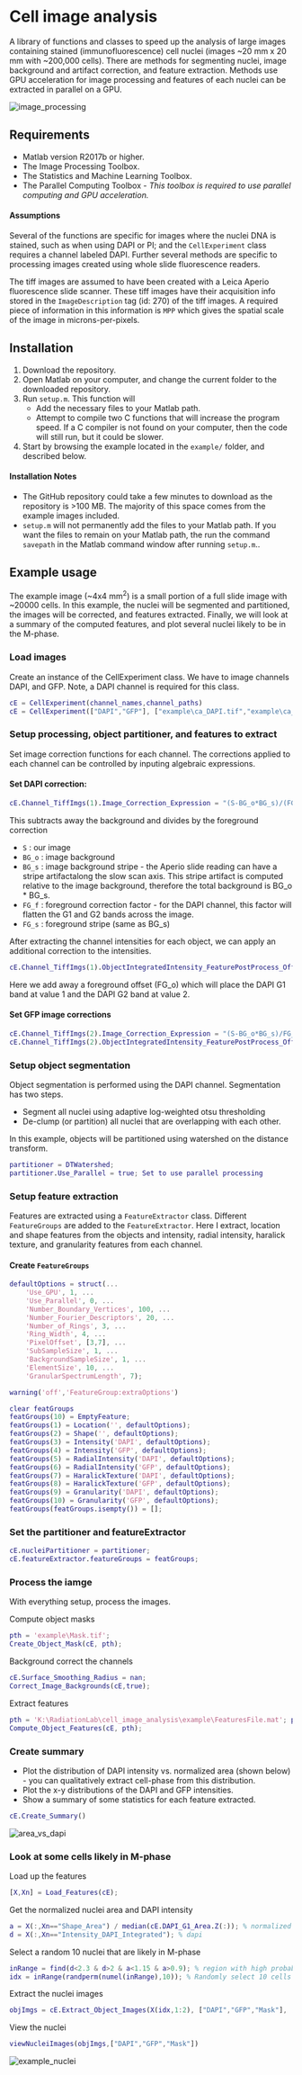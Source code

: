 # Cell image analysis
A library of functions and classes to speed up the analysis of large images containing stained (immunofluorescence) cell nuclei (images ~20 mm x 20 mm with ~200,000 cells). There are methods for segmenting nuclei, image background and artifact correction, and feature extraction. Methods use GPU acceleration for image processing and features of each nuclei can be extracted in parallel on a GPU.

![image_processing](/docs/processing_img1.png)


## Requirements
* Matlab version R2017b or higher.
* The Image Processing Toolbox.
* The Statistics and Machine Learning Toolbox.
* The Parallel Computing Toolbox - _This toolbox is required to use parallel computing and GPU acceleration._

#### Assumptions
Several of the functions are specific for images where the nuclei DNA is stained, such as when using DAPI or PI; and the `CellExperiment` class requires a channel labeled DAPI. Further several methods are specific to processing images created using whole slide fluorescence readers.

The tiff images are assumed to have been created with a Leica Aperio fluorescence slide scanner. These tiff images have their acquisition info stored in the `ImageDescription` tag (id: 270) of the tiff images. A required piece of information in this information is `MPP` which gives the spatial scale of the image in microns-per-pixels.

## Installation
1. Download the repository.
2. Open Matlab on your computer, and change the current folder to the downloaded repository.
3. Run `setup.m`. This function will
    * Add the necessary files to your Matlab path.
    * Attempt to compile two C functions that will increase the program speed. If a C compiler is not found on your computer, then the code will still run, but it could be slower.
4. Start by browsing the example located in the `example/` folder, and described below.

#### Installation Notes
* The GitHub repository could take a few minutes to download as the repository is >100 MB. The majority of this space comes from the example images included.
* `setup.m` will not permanently add the files to your Matlab path. If you want the files to remain on your Matlab path, the run the command `savepath` in the Matlab command window after running `setup.m`..


## Example usage
The example image (~4x4 mm<sup>2</sup>) is a small portion of a full slide image with ~20000 cells. In this example, the nuclei will be segmented and partitioned, the images will be corrected, and features extracted. Finally, we will look at a summary of the computed features, and plot several nuclei likely to be in the M-phase.

### Load images

Create an instance of the CellExperiment class. We have to image channels DAPI, and GFP. Note, a DAPI channel is required for this class.
```Matlab
cE = CellExperiment(channel_names,channel_paths)
cE = CellExperiment(["DAPI","GFP"], ["example\ca_DAPI.tif","example\ca_GFP.tif"]);
```
### Setup processing, object partitioner, and features to extract

Set image correction functions for each channel.
The corrections applied to each channel can be controlled by inputing
algebraic expressions.

#### Set DAPI correction:
```Matlab
cE.Channel_TiffImgs(1).Image_Correction_Expression = "(S-BG_o*BG_s)/(FG_s*FG_f)";
```
This subtracts away the background and divides by the foreground correction

* `S` : our image
* `BG_o` : image background
* `BG_s` : image background stripe - the Aperio slide reading can have a stripe artifactalong the slow scan axis. This stripe artifact is computed relative to the image background, therefore the total background is BG_o * BG_s.
* `FG_f` : foreground correction factor - for the DAPI channel, this factor will flatten the G1 and G2 bands across the image.
* `FG_s` : foreground stripe (same as BG_s)

After extracting the channel intensities for each object, we can apply an additional
correction to the intensities.
```Matlab
cE.Channel_TiffImgs(1).ObjectIntegratedIntensity_FeaturePostProcess_OffsetExpression = "FG_o";
```
Here we add away a foreground offset (FG_o) which will place the DAPI G1 band at value 1 and the DAPI G2 band at value 2.

#### Set GFP image corrections
```Matlab
cE.Channel_TiffImgs(2).Image_Correction_Expression = "(S-BG_o*BG_s)/FG_s";
cE.Channel_TiffImgs(2).ObjectIntegratedIntensity_FeaturePostProcess_OffsetExpression = "-FG_o";
```

### Setup object segmentation
Object segmentation is performed using the DAPI channel. Segmentation has two steps.
- Segment all nuclei using adaptive log-weighted otsu thresholding
- De-clump (or partition) all nuclei that are overlapping with each other.

In this example, objects will be partitioned using watershed on the distance transform.
```Matlab
partitioner = DTWatershed;
partitioner.Use_Parallel = true; Set to use parallel processing
```

### Setup feature extraction
Features are extracted using a `FeatureExtractor` class. Different `FeatureGroups` are added to the `FeatureExtractor`. Here I extract, location and shape features from the objects and intensity, radial intensity, haralick texture, and granularity features from each channel.

#### Create `FeatureGroups`
```Matlab
defaultOptions = struct(...
    'Use_GPU', 1, ...
    'Use_Parallel', 0, ...
    'Number_Boundary_Vertices', 100, ...
    'Number_Fourier_Descriptors', 20, ...
    'Number_of_Rings', 3, ...
    'Ring_Width', 4, ...
    'PixelOffset', [3,7], ...
    'SubSampleSize', 1, ...
    'BackgroundSampleSize', 1, ...
    'ElementSize', 10, ...
    'GranularSpectrumLength', 7);

warning('off','FeatureGroup:extraOptions')

clear featGroups
featGroups(10) = EmptyFeature;
featGroups(1) = Location('', defaultOptions);
featGroups(2) = Shape('', defaultOptions);
featGroups(3) = Intensity('DAPI', defaultOptions);
featGroups(4) = Intensity('GFP', defaultOptions);
featGroups(5) = RadialIntensity('DAPI', defaultOptions);
featGroups(6) = RadialIntensity('GFP', defaultOptions);
featGroups(7) = HaralickTexture('DAPI', defaultOptions);
featGroups(8) = HaralickTexture('GFP', defaultOptions);
featGroups(9) = Granularity('DAPI', defaultOptions);
featGroups(10) = Granularity('GFP', defaultOptions);
featGroups(featGroups.isempty()) = [];
```

### Set the partitioner and featureExtractor
```Matlab
cE.nucleiPartitioner = partitioner;
cE.featureExtractor.featureGroups = featGroups;
```

### Process the iamge
With everything setup, process the images.

Compute object masks
```Matlab
pth = 'example\Mask.tif';
Create_Object_Mask(cE, pth);
```
Background correct the channels
```Matlab
cE.Surface_Smoothing_Radius = nan;
Correct_Image_Backgrounds(cE,true);
```

Extract features
```Matlab
pth = 'K:\RadiationLab\cell_image_analysis\example\FeaturesFile.mat'; path to save features
Compute_Object_Features(cE, pth);
```

### Create summary
- Plot the distribution of DAPI intensity vs. normalized area (shown below) - you can
qualitatively extract cell-phase from this distribution.
- Plot the x-y distributions of the DAPI and GFP intensities.
- Show a summary of some statistics for each feature extracted.

```Matlab
cE.Create_Summary()
```
![area_vs_dapi](/docs/area_vs_dapi_distribution.PNG)

### Look at some cells likely in M-phase

Load up the features
```Matlab
[X,Xn] = Load_Features(cE);
```

Get the normalized nuclei area and DAPI intensity
```Matlab
a = X(:,Xn=="Shape_Area") / median(cE.DAPI_G1_Area.Z(:)); % normalized area
d = X(:,Xn=="Intensity_DAPI_Integrated"); % dapi
```

Select a random 10 nuclei that are likely in M-phase
```Matlab
inRange = find(d<2.3 & d>2 & a<1.15 & a>0.9); % region with high probability of finding cells in M-phase
idx = inRange(randperm(numel(inRange),10)); % Randomly select 10 cells
```

Extract the nuclei images
```Matlab
objImgs = cE.Extract_Object_Images(X(idx,1:2), ["DAPI","GFP","Mask"], [71,71]);
```

View the nuclei
```Matlab
viewNucleiImages(objImgs,["DAPI","GFP","Mask"])
```
![example_nuclei](/docs/example_nuclei.PNG)
